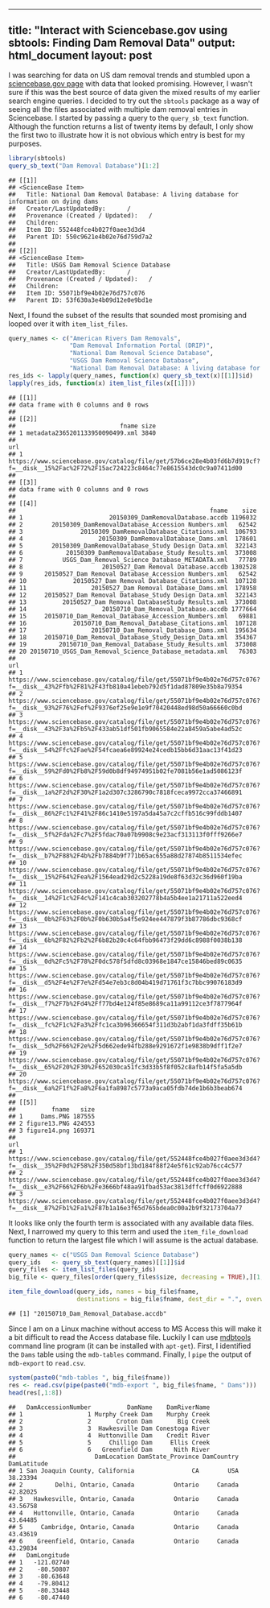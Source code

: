 ----
title: "Interact with Sciencebase.gov using sbtools: Finding Dam Removal Data"
output: html_document
layout: post
----

I was searching for data on US dam removal trends and stumbled upon a [sciencebase.gov page](https://www.sciencebase.gov/catalog/item/55071bf9e4b02e76d757c076) with data that looked promising. However, I wasn't sure if this was the best source of data given the mixed results of my earlier search engine queries. I decided to try out the `sbtools` package as a way of seeing all the files associated with multiple dam removal entries in Sciencebase. I started by passing a query to the `query_sb_text` function. Although the function returns a list of twenty items by default, I only show the first two to illustrate how it is not obvious which entry is best for my purposes.

``` r
library(sbtools)
query_sb_text("Dam Removal Database")[1:2]
```

    ## [[1]]
    ## <ScienceBase Item> 
    ##   Title: National Dam Removal Database: A living database for information on dying dams
    ##   Creator/LastUpdatedBy:      / 
    ##   Provenance (Created / Updated):   / 
    ##   Children: 
    ##   Item ID: 552448fce4b027f0aee3d3d4
    ##   Parent ID: 550c9621e4b02e76d759d7a2
    ## 
    ## [[2]]
    ## <ScienceBase Item> 
    ##   Title: USGS Dam Removal Science Database
    ##   Creator/LastUpdatedBy:      / 
    ##   Provenance (Created / Updated):   / 
    ##   Children: 
    ##   Item ID: 55071bf9e4b02e76d757c076
    ##   Parent ID: 53f630a3e4b09d12e0e9bd1e

Next, I found the subset of the results that sounded most promising and looped over it with `item_list_files`.

``` r
query_names <- c("American Rivers Dam Removals",
                 "Dam Removal Information Portal (DRIP)",
                 "National Dam Removal Science Database",
                 "USGS Dam Removal Science Database",
                 "National Dam Removal Database: A living database for information on dying dams")
res_ids <- lapply(query_names, function(x) query_sb_text(x)[[1]]$id)
lapply(res_ids, function(x) item_list_files(x[[1]]))
```

    ## [[1]]
    ## data frame with 0 columns and 0 rows
    ## 
    ## [[2]]
    ##                             fname size
    ## 1 metadata2365201133950090499.xml 3840
    ##                                                                                                                                       url
    ## 1 https://www.sciencebase.gov/catalog/file/get/57b6ce28e4b03fd6b7d919cf?f=__disk__15%2Fac%2F72%2F15ac724223c8464c77e8615543dc0c9a07411d00
    ## 
    ## [[3]]
    ## data frame with 0 columns and 0 rows
    ## 
    ## [[4]]
    ##                                                      fname    size
    ## 1                        20150309_DamRemovalDatabase.accdb 1196032
    ## 2        20150309_DamRemovalDatabase_Accession Numbers.xml   62542
    ## 3                20150309_DamRemovalDatabase_Citations.xml  106793
    ## 4                     20150309_DamRemovalDatabase_Dams.xml  178601
    ## 5        20150309_DamRemovalDatabase_Study Design Data.xml  322143
    ## 6            20150309_DamRemovalDatabase_Study Results.xml  373008
    ## 7           USGS_Dam_Removal_Science_Database_METADATA.xml   77789
    ## 8                      20150527_Dam Removal Database.accdb 1302528
    ## 9      20150527_Dam Removal Database_Accession Numbers.xml   62542
    ## 10             20150527_Dam Removal Database_Citations.xml  107128
    ## 11                  20150527_Dam Removal Database_Dams.xml  178958
    ## 12     20150527_Dam Removal Database_Study Design Data.xml  322143
    ## 13          20150527_Dam Removal DatabaseStudy Results.xml  373008
    ## 14                     20150710_Dam_Removal_Database.accdb 1777664
    ## 15     20150710_Dam_Removal_Database_Accession_Numbers.xml   69881
    ## 16             20150710_Dam_Removal_Database_Citations.xml  107128
    ## 17                  20150710_Dam_Removal_Database_Dams.xml  195634
    ## 18     20150710_Dam_Removal_Database_Study_Design_Data.xml  354367
    ## 19         20150710_Dam_Removal_Database_Study_Results.xml  373008
    ## 20 20150710_USGS_Dam_Removal_Science_Database_metadata.xml   76303
    ##                                                                                                                                        url
    ## 1  https://www.sciencebase.gov/catalog/file/get/55071bf9e4b02e76d757c076?f=__disk__43%2Ffb%2F81%2F43fb810a41ebeb792d5f1dad87809e35b8a79354
    ## 2  https://www.sciencebase.gov/catalog/file/get/55071bf9e4b02e76d757c076?f=__disk__93%2F76%2Fef%2F9376ef25e9e1e9f70420448ed98d50a66660c0bd
    ## 3  https://www.sciencebase.gov/catalog/file/get/55071bf9e4b02e76d757c076?f=__disk__43%2F3a%2Fb5%2F433ab51df501fb9065584e22a8459a5abe4ad52c
    ## 4  https://www.sciencebase.gov/catalog/file/get/55071bf9e4b02e76d757c076?f=__disk__54%2Ffc%2Fae%2F54fcaea6e89924e24cedb15bb6d31aac13f41d23
    ## 5  https://www.sciencebase.gov/catalog/file/get/55071bf9e4b02e76d757c076?f=__disk__59%2Fd0%2Fb8%2F59d0b8df94974951b02fe7081b56e1ad5086123f
    ## 6  https://www.sciencebase.gov/catalog/file/get/55071bf9e4b02e76d757c076?f=__disk__1a%2F2d%2F30%2F1a2d307c3286790c7818fceca9972cca37466891
    ## 7  https://www.sciencebase.gov/catalog/file/get/55071bf9e4b02e76d757c076?f=__disk__86%2Fc1%2F41%2F86c1410e5197a5da45a7c2cffb516c99fddb1407
    ## 8  https://www.sciencebase.gov/catalog/file/get/55071bf9e4b02e76d757c076?f=__disk__5f%2Fda%2Fc7%2F5fdac70a07b9908c9e23acf313113f0fff9266e7
    ## 9  https://www.sciencebase.gov/catalog/file/get/55071bf9e4b02e76d757c076?f=__disk__b7%2F88%2F4b%2Fb7884b9f771b65ac655a88d27874b8511534efec
    ## 10 https://www.sciencebase.gov/catalog/file/get/55071bf9e4b02e76d757c076?f=__disk__15%2F64%2Fea%2F1564ead29d2c5228a19de8f63d32c36d960f19ba
    ## 11 https://www.sciencebase.gov/catalog/file/get/55071bf9e4b02e76d757c076?f=__disk__14%2F1c%2F4c%2F141c4cab303202778b4a5b4ee1a21711a522eed4
    ## 12 https://www.sciencebase.gov/catalog/file/get/55071bf9e4b02e76d757c076?f=__disk__0b%2F63%2F0b%2F0b630b5a4f5e924ee447879f3b87786dbc9368cf
    ## 13 https://www.sciencebase.gov/catalog/file/get/55071bf9e4b02e76d757c076?f=__disk__6b%2F82%2Fb2%2F6b82b20c4c64fbb96473f29dd6c8988f0038b138
    ## 14 https://www.sciencebase.gov/catalog/file/get/55071bf9e4b02e76d757c076?f=__disk__0d%2Fc5%2F78%2F0dc578f5dfd8c03968e1847ce15846bed89c0635
    ## 15 https://www.sciencebase.gov/catalog/file/get/55071bf9e4b02e76d757c076?f=__disk__d5%2F4e%2F7e%2Fd54e7eb3c8d04b419d71761f3c7bbc99076183d9
    ## 16 https://www.sciencebase.gov/catalog/file/get/55071bf9e4b02e76d757c076?f=__disk__f7%2F7b%2Fd4%2Ff77bd4e124f85e8689ca11a99112ce3f7877964f
    ## 17 https://www.sciencebase.gov/catalog/file/get/55071bf9e4b02e76d757c076?f=__disk__fc%2F1c%2Fa3%2Ffc1ca3b96366654f311d3b2abf1da3fdff35b61b
    ## 18 https://www.sciencebase.gov/catalog/file/get/55071bf9e4b02e76d757c076?f=__disk__5d%2F66%2F2e%2F5d662ede94fb288e9291672f1e9838b9dff1f2e7
    ## 19 https://www.sciencebase.gov/catalog/file/get/55071bf9e4b02e76d757c076?f=__disk__65%2F20%2F30%2F652030ca51fc3d33b5f8f052c8afb14f5fa5a5db
    ## 20 https://www.sciencebase.gov/catalog/file/get/55071bf9e4b02e76d757c076?f=__disk__6a%2F1f%2Fa8%2F6a1fa8987c5773a9aca05fdb74de1b6b3beab674
    ## 
    ## [[5]]
    ##          fname   size
    ## 1     Dams.PNG 187555
    ## 2 figure13.PNG 424553
    ## 3 figure14.png 169371
    ##                                                                                                                                       url
    ## 1 https://www.sciencebase.gov/catalog/file/get/552448fce4b027f0aee3d3d4?f=__disk__35%2F0d%2F58%2F350d58bf13bd184f88f24e5f61c92ab76cc4c577
    ## 2 https://www.sciencebase.gov/catalog/file/get/552448fce4b027f0aee3d3d4?f=__disk__e3%2F66%2F6b%2Fe3666bf48aa91fbad53ac3813dffcff0d6922888
    ## 3 https://www.sciencebase.gov/catalog/file/get/552448fce4b027f0aee3d3d4?f=__disk__87%2Fb1%2Fa1%2F87b1a16e3f65d765bdea0c00a2b9f32173704a77

It looks like only the fourth term is associated with any available data files. Next, I narrowed my query to this term and used the `item_file_download` function to return the largest file which I will assume is the actual database.

``` r
query_names <- c("USGS Dam Removal Science Database")
query_ids   <- query_sb_text(query_names)[[1]]$id
query_files <- item_list_files(query_ids)
big_file <- query_files[order(query_files$size, decreasing = TRUE),][1,]

item_file_download(query_ids, names = big_file$fname,
                   destinations = big_file$fname, dest_dir = ".", overwrite_file = TRUE)
```

    ## [1] "20150710_Dam_Removal_Database.accdb"

Since I am on a Linux machine without access to MS Access this will make it a bit difficult to read the Access database file. Luckily I can use [mdbtools](https://github.com/brianb/mdbtools) command line program (it can be installed with `apt-get`). First, I identified the `Dams` table using the `mdb-tables` command. Finally, I `pipe` the output of `mdb-export` to `read.csv`.

``` r
system(paste0("mdb-tables ", big_file$fname))
res <- read.csv(pipe(paste0("mdb-export ", big_file$fname, " Dams")))
head(res[,1:8])
```

    ##   DamAccessionNumber          DamName    DamRiverName
    ## 1                  1 Murphy Creek Dam    Murphy Creek
    ## 2                  2       Croton Dam       Big Creek
    ## 3                  3  Hawkesville Dam Conestoga River
    ## 4                  4  Huttonville Dam    Credit River
    ## 5                  5     Chilligo Dam     Ellis Creek
    ## 6                  6   Greenfield Dam      Nith River
    ##                      DamLocation DamState_Province DamCountry DamLatitude
    ## 1 San Joaquin County, California                CA        USA    38.23394
    ## 2         Delhi, Ontario, Canada           Ontario     Canada    42.82025
    ## 3   Hawkesville, Ontario, Canada           Ontario     Canada    43.56758
    ## 4   Huttonville, Ontario, Canada           Ontario     Canada    43.64485
    ## 5     Cambridge, Ontario, Canada           Ontario     Canada    43.43619
    ## 6    Greenfield, Ontario, Canada           Ontario     Canada    43.29834
    ##   DamLongitude
    ## 1   -121.02740
    ## 2    -80.50807
    ## 3    -80.63648
    ## 4    -79.80412
    ## 5    -80.33448
    ## 6    -80.47440
